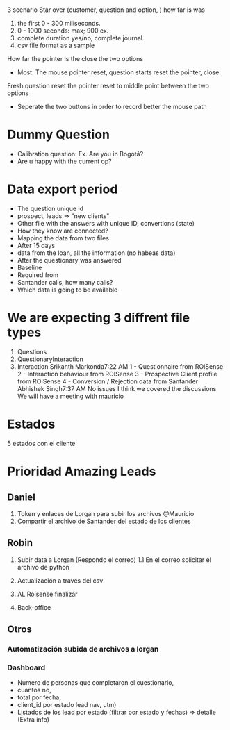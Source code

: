 # 
3 scenario
Star over
(customer, question and option, ) how far is was

1. the first 0 - 300 miliseconds.
2. 0 - 1000 seconds: max; 900 ex. 
3. complete duration yes/no, complete journal.
4. csv file format as a sample

How far the pointer is the close the two options

- Most: The mouse pointer reset, question starts reset the pointer, close. 

Fresh question reset the pointer reset to middle point between the two options

- Seperate the two buttons in order to record better the mouse path


# Dummy Question
- Calibration question: Ex. Are you in Bogotá?
- Are u happy with the current op?


# Data export period
- The question unique id
- prospect, leads => "new clients" 
- Other file with the answers with unique ID, convertions (state)
- How they know are connected?
- Mapping the data from two files
- After 15 days
- data from the loan, all the information (no habeas data)
- After the questionary was answered
- Baseline
- Required from 
- Santander calls, how many calls?
- Which data is going to be available

# We are expecting 3 diffrent file types
1. Questions
2. QuestionaryInteraction
3. Interaction
Srikanth Markonda7:22 AM
1 - Questionnaire from ROISense
2 - Interaction behaviour from ROISense
3 - Prospective Client profile from ROISense
4 - Conversion / Rejection data from Santander
Abhishek Singh7:37 AM
No issues
I think we covered the discussions
We will have a meeting with mauricio

# Estados 
5 estados con el cliente



# Prioridad Amazing Leads

## Daniel
1. Token y enlaces de Lorgan para subir los archivos @Mauricio
2. Compartir el archivo de Santander del estado de los clientes

## Robin
1. Subir data a Lorgan (Respondo el correo)
1.1 En el correo solicitar el archivo de python

2. Actualización a través del csv
3. AL Roisense finalizar
4. Back-office

## Otros
### Automatización subida de archivos a lorgan
### Dashboard 
 - Numero de personas que completaron el cuestionario, 
 - cuantos no, 
 - total por fecha, 
 - client_id por estado lead nav, utm)
 - Listados de los lead por estado (filtrar por estado y fechas) => detalle (Extra info)
